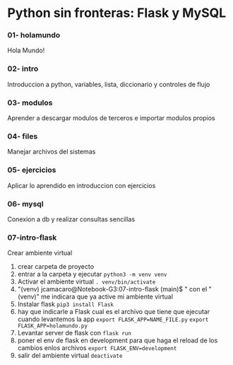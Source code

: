 # Python sin fronteras: Flask y MySQL

### 01- holamundo
Hola Mundo!
### 02- intro
Introduccion a python, variables, lista, diccionario y controles de flujo
### 03- modulos
Aprender a descargar modulos de terceros e importar modulos propios 
### 04- files
Manejar archivos del sistemas
### 05- ejercicios
Aplicar lo aprendido en introduccion con ejercicios 

### 06- mysql
Conexion a db y realizar consultas sencillas

### 07-intro-flask
Crear ambiente virtual
1. crear carpeta de proyecto
2. entrar a la carpeta y ejecutar ``` python3 -m venv venv ```
3. Activar el ambiente virtual ``` . venv/bin/activate ```
4. "(venv) jcamacaro@Notebook-G3:07-intro-flask (main)$ " con el "(venv)" me indicara que ya active mi ambiente virtual
5. Instalar flask ``` pip3 install Flask ```
6. hay que indicarle a Flask cual es el archivo que tiene que ejecutar cuando levantemos la app ``` export FLASK_APP=NAME_FILE.py ``` ``` export FLASK_APP=holamundo.py ```
7. Levantar server de flask con ``` flask run ```
8. poner el env de flask en development para que haga el reload de los cambios enlos archivos ``` export FLASK_ENV=development ```
9. salir del ambiente virtual ``` deactivate ```